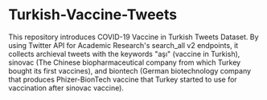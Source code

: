 # Turkish-Vaccine-Tweets



This repository introduces COVID-19 Vaccine in Turkish Tweets Dataset. By using  Twitter API for Academic Research's search_all v2 endpoints, it collects archieval tweets with the keywords "aşı" (vaccine in Turkish), sinovac (The Chinese biopharmaceutical company from which Turkey bought its first vaccines), and biontech (German biotechnology company that produces Phizer-BionTech vaccine that Turkey started to use for vaccination after sinovac vaccine).













